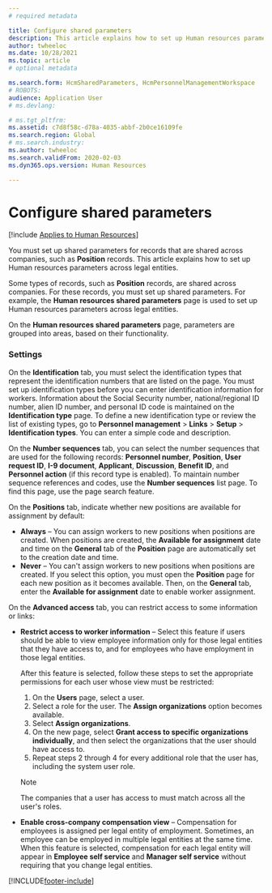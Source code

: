 ```yaml
---
# required metadata

title: Configure shared parameters
description: This article explains how to set up Human resources parameters across legal entities.
author: twheeloc
ms.date: 10/28/2021
ms.topic: article
# optional metadata

ms.search.form: HcmSharedParameters, HcmPersonnelManagementWorkspace
# ROBOTS: 
audience: Application User
# ms.devlang: 

# ms.tgt_pltfrm: 
ms.assetid: c7d8f58c-d78a-4035-abbf-2b0ce16109fe
ms.search.region: Global
# ms.search.industry: 
ms.author: twheeloc
ms.search.validFrom: 2020-02-03
ms.dyn365.ops.version: Human Resources

---
```


# Configure shared parameters

[!include [Applies to Human Resources](../includes/applies-to-hr.md)]

You must set up shared parameters for records that are shared across companies, such as **Position** records. This article explains how to set up Human resources parameters across legal entities.

Some types of records, such as **Position** records, are shared across companies. For these records, you must set up shared parameters. For example, the **Human resources shared parameters** page is used to set up Human resources parameters across legal entities. 

On the **Human resources shared parameters** page, parameters are grouped into areas, based on their functionality. 

### Settings
On the **Identification** tab, you must select the identification types that represent the identification numbers that are listed on the page. You must set up identification types before you can enter identification information for workers. Information about the Social Security number, national/regional ID number, alien ID number, and personal ID code is maintained on the **Identification type** page. To define a new identification type or review the list of existing types, go to **Personnel management** &gt; **Links** &gt; **Setup** &gt; **Identification types**. You can enter a simple code and description. 

On the **Number sequences** tab, you can select the number sequences that are used for the following records: **Personnel number**, **Position**, **User request ID**, **I-9 document**, **Applicant**, **Discussion**, **Benefit ID**, and **Personnel action** (if this record type is enabled). To maintain number sequence references and codes, use the **Number sequences** list page. To find this page, use the page search feature. 

On the **Positions** tab, indicate whether new positions are available for assignment by default:

- **Always** – You can assign workers to new positions when positions are created. When positions are created, the **Available for assignment** date and time on the **General** tab of the **Position** page are automatically set to the creation date and time.
- **Never** – You can't assign workers to new positions when positions are created. If you select this option, you must open the **Position** page for each new position as it becomes available. Then, on the **General** tab, enter the **Available for assignment** date to enable worker assignment.

On the **Advanced access** tab, you can restrict access to some information or links:

- **Restrict access to worker information** – Select this feature if users should be able to view employee information only for those legal entities that they have access to, and for employees who have employment in those legal entities.

    After this feature is selected, follow these steps to set the appropriate permissions for each user whose view must be restricted:

    1. On the **Users** page, select a user.
    1. Select a role for the user. The **Assign organizations** option becomes available.
    1. Select **Assign organizations**.
    1. On the new page, select **Grant access to specific organizations individually**, and then select the organizations that the user should have access to.
    1. Repeat steps 2 through 4 for every additional role that the user has, including the system user role.

    > [!NOTE]
    > The companies that a user has access to must match across all the user's roles.

- **Enable cross-company compensation view** – Compensation for employees is assigned per legal entity of employment. Sometimes, an employee can be employed in multiple legal entities at the same time. When this feature is selected, compensation for each legal entity will appear in **Employee self service** and **Manager self service** without requiring that you change legal entities. 

[!INCLUDE[footer-include](../includes/footer-banner.md)]
